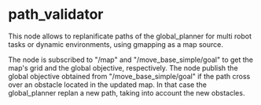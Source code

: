 # path_validator
This node allows to replanificate paths of the global_planner for multi robot tasks or dynamic environments, using gmapping as a map source.

The node is subscribed to "/map" and "/move_base_simple/goal" to get the map's grid and the global objective, respectively.
The node publish the global objective obtained from "/move_base_simple/goal" if the path cross over an obstacle located in the updated map. In that case the global_planner replan a new path, taking into account the new obstacles.
